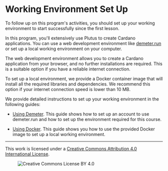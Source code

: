 # Working Environment Set Up

To follow up on this program's activities, you should set up your working environment to start successfully since the first lesson.

In this program, you'll extensively use Plutus to create Cardano applications. You can use a web development environment like [demeter.run](https://demeter.run/) or set up a local working environment on your computer.

The web development environment allows you to create a Cardano application from your browser, and no further installations are required. This is a suitable option if you have a reliable internet connection.

To set up a local environment, we provide a Docker container image that will install all the required libraries and dependencies. We recommend this option if your internet connection speed is lower than 10 MB.

We provide detailed instructions to set up your working environment in the following guides:

* [Using Demeter](demeter.md). This guide shows how to set up an account to use demeter.run and how to set up the environment required for this course.

* [Using Docker](docker.md). This guide shows you how to use the provided Docker image to set up a local working environment.

---

This work is licensed under a [Creative Commons Attribution 4.0 International License](http://creativecommons.org/licenses/by/4.0/).

<figure><img src="https://i.creativecommons.org/l/by/4.0/88x31.png" alt="Creative Commons License BY 4.0"></figure>